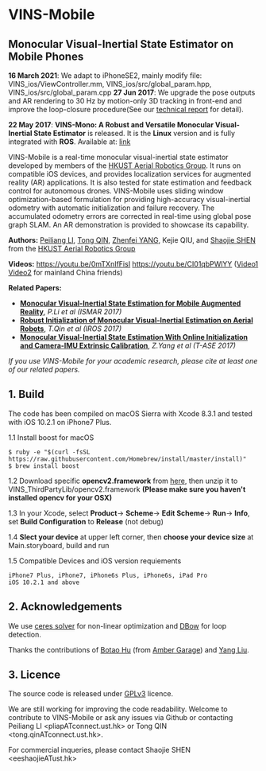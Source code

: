 # VINS-Mobile
## Monocular Visual-Inertial State Estimator on Mobile Phones

**16 March 2021**: We adapt to iPhoneSE2, mainly modify file: VINS_ios/ViewController.mm, VINS_ios/src/global_param.hpp, VINS_ios/src/global_param.cpp
**27 Jun 2017**: We upgrade the pose outputs and AR rendering to 30 Hz by motion-only 3D tracking in front-end and improve the loop-closure procedure(See our [technical report](https://github.com/HKUST-Aerial-Robotics/VINS-Mono/blob/master/support_files/paper/tro_technical_report.pdf) for detail).

**22 May 2017**:  **VINS-Mono: A Robust and Versatile Monocular Visual-Inertial State Estimator** is released. It is the **Linux** version and is fully integrated with **ROS**. Available at: [link](https://github.com/HKUST-Aerial-Robotics/VINS-Mono)


VINS-Mobile is a real-time monocular visual-inertial state estimator developed by members of the [HKUST Aerial Robotics Group](http://uav.ust.hk/). It runs on compatible iOS devices, and provides localization services for augmented reality (AR) applications. It is also tested for state estimation and feedback control for autonomous drones. VINS-Mobile uses sliding window optimization-based formulation for providing high-accuracy visual-inertial odometry with automatic initialization and failure recovery. The accumulated odometry errors are corrected in real-time using global pose graph SLAM. An AR demonstration is provided to showcase its capability.

**Authors:** [Peiliang LI](https://peiliangli.github.io/), [Tong QIN](http://www.qintonguav.com), [Zhenfei YANG](https://github.com/dvorak0), Kejie QIU, and [Shaojie SHEN](http://www.ece.ust.hk/ece.php/profile/facultydetail/eeshaojie) from the [HKUST Aerial Robotics Group](http://uav.ust.hk/)

**Videos:** https://youtu.be/0mTXnIfFisI https://youtu.be/CI01qbPWlYY ([Video1](http://www.bilibili.com/video/av10813373/) [Video2](http://www.bilibili.com/video/av10813030/) for mainland China friends)

**Related Papers:**
* [**Monocular Visual-Inertial State Estimation for Mobile Augmented Reality**](https://github.com/PeiliangLi/peiliangli.github.io/blob/master/docs/ismar2017li.pdf), *P.Li et al (ISMAR 2017)*
* [**Robust Initialization of Monocular Visual-Inertial Estimation on Aerial Robots**](http://www.ece.ust.hk/~eeshaojie/iros2017tong.pdf), *T.Qin et al (IROS 2017)*
* [**Monocular Visual-Inertial State Estimation With Online Initialization and Camera-IMU Extrinsic Calibration**](http://ieeexplore.ieee.org/document/7463059/), *Z.Yang et al (T-ASE 2017)*

*If you use VINS-Mobile for your academic research, please cite at least one of our related papers.*

## 1. Build

The code has been compiled on macOS Sierra with Xcode 8.3.1 and tested with iOS 10.2.1 on iPhone7 Plus.

1.1 Install boost for macOS
```
$ ruby -e "$(curl -fsSL https://raw.githubusercontent.com/Homebrew/install/master/install)"
$ brew install boost
```

1.2 Download specific **opencv2.framework** from [here](http://uav.ust.hk/storage/opencv2.framework.zip), then unzip it to VINS_ThirdPartyLib/opencv2.framework
    **(Please make sure you haven't installed opencv for your OSX)**

1.3 In your Xcode, select **Product**-> **Scheme**-> **Edit Scheme**-> **Run**-> **Info**, set **Build Configuration** to **Release** (not debug)

1.4 **Slect your device** at upper left corner, then **choose your device size** at Main.storyboard, build and run

1.5 Compatible Devices and iOS version requiements

	iPhone7 Plus, iPhone7, iPhone6s Plus, iPhone6s, iPad Pro
	iOS 10.2.1 and above

## 2. Acknowledgements

We use [ceres solver](http://ceres-solver.org/) for non-linear optimization and [DBow](https://github.com/dorian3d/DBoW2) for loop detection.

Thanks the contributions of [Botao Hu](http://amber.botao.hu/) (from [Amber Garage](https://ambergarage.com/)) and [Yang Liu](https://github.com/wandermyz).

## 3. Licence

The source code is released under [GPLv3](http://www.gnu.org/licenses/) licence.

We are still working for improving the code readability. Welcome to contribute to VINS-Mobile or ask any issues via Github or contacting Peiliang LI <pliapATconnect.ust.hk> or Tong QIN <tong.qinATconnect.ust.hk>.

For commercial inqueries, please contact Shaojie SHEN <eeshaojieATust.hk>
